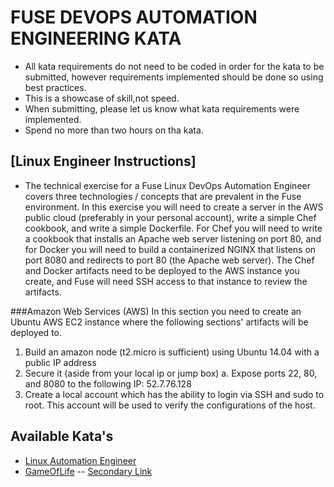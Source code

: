   # FUSE DEVOPS AUTOMATION ENGINEERING KATA

* All kata requirements do not need to be coded in order for the kata to be submitted, however requirements implemented 
  should be done so using best practices.
* This is a showcase of skill,not speed.
* When submitting, please let us know what kata requirements were implemented.
* Spend no more than two hours on tha kata.


## [Linux Engineer Instructions]

* The technical exercise for a Fuse Linux DevOps Automation Engineer covers three technologies / concepts that are prevalent in the Fuse environment. In this exercise you will need to create a server in the AWS public cloud (preferably in your personal account), write a simple Chef cookbook, and write a simple Dockerfile. For Chef you will need to write a cookbook that installs an Apache web server listening on port 80, and for Docker you will need to build a containerized NGINX that listens on port 8080 and redirects to port 80 (the Apache web server). The Chef and Docker artifacts need to be deployed to the AWS instance you create, and Fuse will need SSH access to that instance to review the artifacts.

###Amazon Web Services (AWS)
In this section you need to create an Ubuntu AWS EC2 instance where the following sections' artifacts will be deployed to.
1.    Build an amazon node (t2.micro is sufficient) using Ubuntu 14.04 with a public IP address 
2.    Secure it (aside from your local ip or jump box)
a.     Expose ports 22, 80, and 8080 to the following IP: 52.7.76.128
3.    Create a local account which has the ability to login via SSH and sudo to root.  This account will be used to verify the configurations of the host.

## Available Kata's

* [Linux Automation Engineer](https://github.com/cahcommercial/fuse-kata-devops/blob/master/README.md#linux-engineer-instructions) 
* [GameOfLife](http://codingdojo.org/kata/GameOfLife/) -- [Secondary Link](https://github.com/jonschoning/codingdojo/blob/master/html/kataGameOfLife.html)
